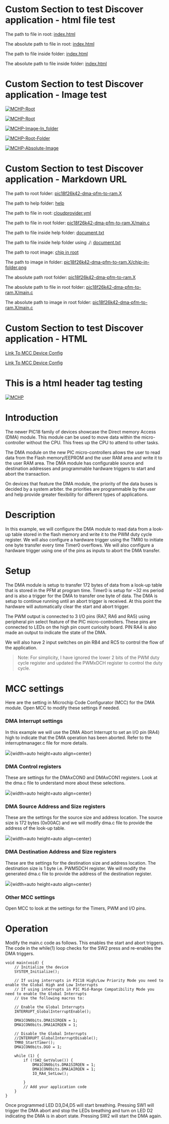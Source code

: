 # Custom Section to test Discover application - html file test

The path to file in root: [index.html](../index.html)

The absolute path to file in root: [index.html](/index.html)

The path to file inside folder: [index.html](../pic18f26k42-dma-pfm-to-ram.X/index.html)

The absolute path to file inside folder: [index.html](/pic18f26k42-dma-pfm-to-ram.X/index.html)

# Custom Section to test Discover application - Image test

[![MCHP-Root](../chip-root.png)](https://www.microchip.com)

[![MCHP-Root](../chip-root.png)](chip-root.png)

[![MCHP-Image-In_folder](../pic18f26k42-dma-pfm-to-ram.X/chip-in-folder.png)](../pic18f26k42-dma-pfm-to-ram.X/chip-in-folder.png)

[![MCHP-Root-Folder](../pic18f26k42-dma-pfm-to-ram.X)](../pic18f26k42-dma-pfm-to-ram.X)

[![MCHP-Absolute-Image](/chip-root.png)](chip-root.png)

# Custom Section to test Discover application - Markdown URL

The path to root folder: [pic18f26k42-dma-pfm-to-ram.X](../pic18f26k42-dma-pfm-to-ram.X)

The path to help folder: [help](../help)

The path to file in root: [cloudprovider.yml](../cloudprovider.yml)

The path to file in root folder: [pic18f26k42-dma-pfm-to-ram.X/main.c](../pic18f26k42-dma-pfm-to-ram.X/main.c)

The path to file inside help folder: [document.txt](reference/document.txt)

The path to file inside help folder using ./: [document.txt](./reference/document.txt)

The path to root image: [chip in root](../chip-in-folder.png)

The path to image in folder: [pic18f26k42-dma-pfm-to-ram.X/chip-in-folder.png](../pic18f26k42-dma-pfm-to-ram.X/chip-in-folder.png)

The absolute path root folder: [pic18f26k42-dma-pfm-to-ram.X](/pic18f26k42-dma-pfm-to-ram.X)

The absolute path to file in root folder: [pic18f26k42-dma-pfm-to-ram.X/main.c](/pic18f26k42-dma-pfm-to-ram.X/main.c)

The absolute path to image in root folder: [pic18f26k42-dma-pfm-to-ram.X/main.c](/pic18f26k42-dma-pfm-to-ram.X/chip-in-folder.png)

# Custom Section to test Discover application - HTML

<a href="../pic18f26k42-dma-pfm-to-ram.X/mcc_generated_files/device_config.c">Link To MCC Device Config</a>

<a href="reference/document.txt">Link To MCC Device Config</a>

<h1>This is a html header tag testing</h1>

[![MCHP](https://cldup.com/U0qhLwBijF.png)](https://www.microchip.com)

# Introduction

The newer PIC18 family of devices showcase the Direct memory Access (DMA) module. This module can be used to move data within the micro-controller without the CPU. This frees up the CPU to attend to other tasks.

The DMA module on the new PIC micro-controllers allows the user to read data from the Flash memory/EEPROM and the user RAM area and write it to the user RAM area. The DMA module has configurable source and destination addresses and programmable hardware triggers to start and abort the transaction.

On devices that feature the DMA module, the priority of the data buses is decided by a system arbiter. the priorities are programmable by the user and help provide greater flexibility for different types of applications.

# Description

In this example, we will configure the DMA module to read data from a look-up table stored in the flash memory and write it to the PWM duty cycle register. We will also configure a hardware trigger using the TMR0 to initiate one byte transfer every time Timer0 overflows. We will also configure a hardware trigger using one of the pins as inputs to abort the DMA transfer.

# Setup

The DMA module is setup to transfer 172 bytes of data from a look-up table that is stored in the PFM at program time. Timer0 is setup for ~32 ms period and is also a trigger for the DMA to transfer one byte of data. The DMA is setup to continue running until an abort trigger is received. At this point the hardware will automatically clear the start and abort trigger.

The PWM output is connected to 3 I/O pins (RA7, RA6 and RA5) using peripheral pin select feature of the PIC micro-controllers. These pins are connected to LEDs on the high pin count curiosity board. PIN RA4 is also made an output to indicate the state of the DMA.

We will also have 2 input switches on pin RB4 and RC5 to control the flow of the application.

> Note: For simplicity, I have ignored the lower 2 bits of the PWM duty cycle register and updated the PWMxDCH register to control the duty cycle.

# MCC settings

Here are the setting in Microchip Code Configurator (MCC) for the DMA module. Open MCC to modify these settings if needed.

### DMA Interrupt settings

In this example we will use the DMA Abort Interrupt to set an I/O pin (RA4) high to indicate that the DMA operation has been aborted. Refer to the interruptmanager.c file for more details.

![](https://i.imgur.com/oqJ0mpD.jpg){width=auto height=auto align=center}

### DMA Control registers

These are settings for the DMAxCON0 and DMAxCON1 registers. Look at the dma.c file to understand more about these selections.

![](https://i.imgur.com/wuWgr9W.jpg){width=auto height=auto align=center}

### DMA Source Address and Size registers

These are the settings for the source size and address location. The source size is 172 bytes (0x00AC) and we will modify dma.c file to provide the address of the look-up table.

![](https://i.imgur.com/Wfbs56r.jpg){width=auto height=auto align=center}

### DMA Destination Address and Size registers

These are the settings for the destination size and address location. The destination size is 1 byte i.e. PWM5DCH register. We will modify the generated dma.c file to provide the address of the destination register.

![](https://i.imgur.com/GxXzC8D.jpg){width=auto height=auto align=center}

### Other MCC settings

Open MCC to look at the settings for the Timers, PWM and I/O pins.

# Operation

Modify the main.c code as follows. This enables the start and abort triggers. The code in the while(1) loop checks for the SW2 press and re-enables the DMA triggers.

```
void main(void) {
    // Initialize the device
    SYSTEM_Initialize();

    // If using interrupts in PIC18 High/Low Priority Mode you need to enable the Global High and Low Interrupts
    // If using interrupts in PIC Mid-Range Compatibility Mode you need to enable the Global Interrupts
    // Use the following macros to:

    // Enable the Global Interrupts
    INTERRUPT_GlobalInterruptEnable();

    DMA1CON0bits.DMA1SIRQEN = 1;
    DMA1CON0bits.DMA1AIRQEN = 1;

    // Disable the Global Interrupts
    //INTERRUPT_GlobalInterruptDisable();
    TMR0_StartTimer();
    DMA1CON0bits.DGO = 1;

    while (1) {
        if (!SW2_GetValue()) {
            DMA1CON0bits.DMA1SIRQEN = 1;
            DMA1CON0bits.DMA1AIRQEN = 1;
            IO_RA4_SetLow();

        }
        // Add your application code
    }
}
```

Once programmed LED D3,D4,D5 will start breathing. Pressing SW1 will trigger the DMA abort and stop the LEDs breathing and turn on LED D2 indicating the DMA is in abort state. Pressing SW2 will start the DMA again.
